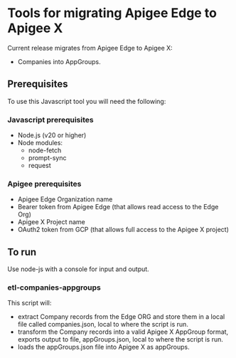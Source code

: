 # Tools for migrating Apigee Edge to Apigee X

Current release migrates from Apigee Edge to Apigee X:
- Companies into AppGroups. 

## Prerequisites
To use this Javascript tool you will need the following:
### Javascript prerequisites
- Node.js (v20 or higher)
- Node modules:
    - node-fetch
    - prompt-sync
    - request

### Apigee prerequisites
- Apigee Edge Organization name
- Bearer token from Apigee Edge (that allows read access to the Edge Org)
- Apigee X Project name
- OAuth2 token from GCP (that allows full access to the Apigee X project)


## To run
Use node-js with a console for input and output.

### etl-companies-appgroups
This script will:
- extract Company records from the Edge ORG and store them in a local file called companies.json, local to where the script is run.
- transform  the Company records into a valid Apigee X AppGroup format, exports output to file, appGroups.json, local to where the script is run.
- loads the appGroups.json file into Apigee X as appGroups.
